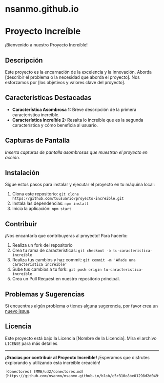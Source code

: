 # nsanmo.github.io


# Proyecto Increíble

¡Bienvenido a nuestro Proyecto Increíble!

## Descripción

Este proyecto es la encarnación de la excelencia y la innovación. Aborda [describir el problema o la necesidad que aborda el proyecto]. Nos esforzamos por [los objetivos y valores clave del proyecto].

## Características Destacadas

- **Característica Asombrosa 1:** Breve descripción de la primera característica increíble.
- **Característica Increíble 2:** Resalta lo increíble que es la segunda característica y cómo beneficia al usuario.

## Capturas de Pantalla

_Inserta capturas de pantalla asombrosas que muestran el proyecto en acción._

## Instalación

Sigue estos pasos para instalar y ejecutar el proyecto en tu máquina local:

1. Clona este repositorio: `git clone https://github.com/tuusuario/proyecto-increible.git`
2. Instala las dependencias: `npm install`
3. Inicia la aplicación: `npm start`

## Contribuir

¡Nos encantaría que contribuyeras al proyecto! Para hacerlo:

1. Realiza un fork del repositorio
2. Crea tu rama de características: `git checkout -b tu-caracteristica-increible`
3. Realiza tus cambios y haz commit: `git commit -m 'Añade una característica increíble'`
4. Sube tus cambios a tu fork: `git push origin tu-caracteristica-increible`
5. Crea un Pull Request en nuestro repositorio principal.

## Problemas y Sugerencias

Si encuentras algún problema o tienes alguna sugerencia, por favor [crea un nuevo issue](https://github.com/tuusuario/proyecto-increible/issues).

## Licencia

Este proyecto está bajo la Licencia [Nombre de la Licencia]. Mira el archivo `LICENSE` para más detalles.

---

**¡Gracias por contribuir al Proyecto Increíble!** ¡Esperamos que disfrutes explorando y utilizando esta increíble creación!
```
[Conectores] [MME/ud2/conectores.md](https://github.com/nsanmo/nsanmo.github.io/blob/c5c310c8be01298d2d049fa355b3847ccc0d54fc/MME/ud2/conectores.md)https://github.com/nsanmo/nsanmo.github.io/blob/c5c310c8be01298d2d049fa355b3847ccc0d54fc/MME/ud2/conectores.md
